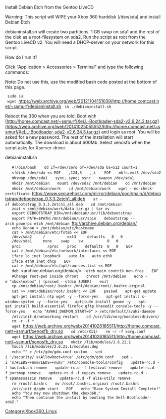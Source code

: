 Install Debian Etch from the Gentoo LiveCD

Warning: This script will WIPE your Xbox 360 harddisk (/dev/sda) and
install Debian Etch

debianinstall.sh will create two partitions. 1 GB swap on sda1 and the
rest of the disk as a root-filesystem on sda2. Run the script as root
from the Gentoo LiveCD v2. You will need a DHCP-server on your network
for this script.

How do I run it?

Click "Application \> Accessories \> Terminal" and type the following
commands:

Note: Do not use this, use the modified bash code posted at the bottom
of this page.

` sudo su`
` wget `<https://web.archive.org/web/20121104151039/http://home.comcast.net/~ssmurf/debianinstall.sh>
` sh ./debianinstall.sh`

Reboot the 360 when you are told. Boot with
[http://home.comcast.net/~ssmurf/XeLL-Bootloader-sda2-v2.6.24.3.tar.gz](https://web.archive.org/web/20141025055552/http://home.comcast.net/~ssmurf/XeLL-Bootloader-sda2-v2.6.24.3.tar.gz)
and login as root. You will be asked for a new password. The rest of the
installation will start automatically. The download is about 600Mb.
Select xenosfb when the script asks for
Xserver-driver.

debianinstall.sh

`   #!/bin/bash`
`   dd if=/dev/zero of=/dev/sda bs=512 count=1`
`   sfdisk /dev/sda << EOF`
`   ,124,S`
`   ,,L`
`   EOF`
`   mkfs.ext3 /dev/sda2`
`   mkswap /dev/sda1`
`   sync; sync; sync`
`   swapon /dev/sda1`
`   mkdir /mnt/debian`
`   mount /dev/sda2 /mnt/debian`
`   cd /mnt/debian`
`   mkdir /mnt/debian/work`
`   cd /mnt/debian/work`
`   wget --no-check-certificate `<https://www.securehost.com/mirror/debian/pool/main/d/debootstrap/debootstrap_0.3.3.2etch1_all.deb>
`   ar -xf debootstrap_0.3.3.2etch1_all.deb`
`   cd /mnt/debian`
`   zcat < /mnt/debian/work/data.tar.gz | tar xv`
`   export DEBOOTSTRAP_DIR=/mnt/debian/usr/lib/debootstrap`
`   export PATH=$PATH:/mnt/debian/usr/sbin`
`   debootstrap --arch powerpc etch /mnt/debian `<ftp://archive.debian.org/debian/>
`   echo Xenon > /mnt/debian/etc/hostname`
`   cat > /mnt/debian/etc/fstab << EOF`
`   /dev/sda2     /          ext3     defaults   0   0`
`   /dev/sda1     none    swap    sw           0   0`
`   proc            /proc    proc    defaults  0   0`
`   EOF`
`   cat > /mnt/debian/etc/network/interfaces << EOF`
`   iface lo inet loopback`
`   auto lo`
`   auto eth0`
`   iface eth0 inet dhcp`
`   EOF`
`   cat > /mnt/debian/etc/apt/sources.list << EOF`
`   deb `<archive.debian.org/debian/>`  etch main contrib non-free`
`   EOF`
`   #Change root-pwd inside chroot`
`   chroot /mnt/debian`
`   echo -e "xbox\nxbox" | (passwd --stdin $USER)`
`   exit`
`   cp /mnt/debian/root/.bashrc /mnt/debian/root/.bashrc.orginal`
`   cat >> /mnt/debian/root/.bashrc << EOF`
`   passwd`
`   apt-get update`
`   apt-get install ntp wget -y --force-yes`
`   apt-get install x-window-system -y --force-yes`
`   aptitude install gnome -y`
`   apt-get install build-essential firefox gftp khexedit console-tools -y --force-yes`
`   echo "AVAHI_DAEMON_START=0" > /etc/default/avahi-daemon`
`   /etc/init.d/networking restart`
`   cd /usr/lib/xorg/modules/drivers/`
`   rm -r -f *`
`   wget `<https://web.archive.org/web/20141026185511/http://home.comcast.net/~ssmurf/xenosfb_drv.so>
`   cd /etc/X11/`
`   rm -r -f xorg.conf`
`   wget `<https://web.archive.org/web/20141026185511/http://home.comcast.net/~ssmurf/xenosfb_drv.so>
`   mkdir /lib/modules/2.6.21.1`
`   touch /lib/modules/2.6.21.1/modules.dep`
`   echo "" > /etc/gdm/gdm.conf-custom`
`   sed -i '/security/ a\AllowRoot=true' /etc/gdm/gdm.conf`
`   sed -i 's/#LEDS=+num/LEDS=+num/' /etc/console-tools/config`
`   update-rc.d -f hwclock.sh remove`
`   update-rc.d -f festival remove`
`   update-rc.d -f portmap remove`
`   update-rc.d -f cupsys remove`
`   update-rc.d -f spamassassin remove`
`   update-rc.d -f alsa-utils remove`
`   rm /root/.bashrc`
`   mv /root/.bashrc.orginal /root/.bashrc`
`   /etc/init.d/gdm start`
`   EOF`
`   echo "Base System Install Complete!"`
`   echo "You may now shutdown the xbox360."`
`   echo "Then continue the install by booting the Xell-Bootloader-sda2."`

[Category:Xbox360_Linux](Category_Xbox360_Linux)